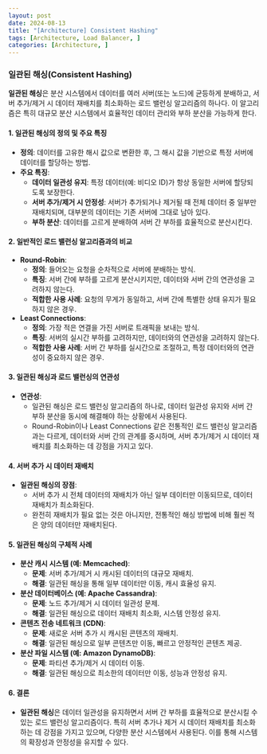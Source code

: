```yaml
---
layout: post
date: 2024-08-13
title: "[Architecture] Consistent Hashing"
tags: [Architecture, Load Balancer, ]
categories: [Architecture, ]
---
```



### 일관된 해싱(Consistent Hashing)


**일관된 해싱**은 분산 시스템에서 데이터를 여러 서버(또는 노드)에 균등하게 분배하고, 서버 추가/제거 시 데이터 재배치를 최소화하는 로드 밸런싱 알고리즘의 하나다. 이 알고리즘은 특히 대규모 분산 시스템에서 효율적인 데이터 관리와 부하 분산을 가능하게 한다.


#### 1. **일관된 해싱의 정의 및 주요 특징**

- **정의**: 데이터를 고유한 해시 값으로 변환한 후, 그 해시 값을 기반으로 특정 서버에 데이터를 할당하는 방법.
- **주요 특징**:
	- **데이터 일관성 유지**: 특정 데이터(예: 비디오 ID)가 항상 동일한 서버에 할당되도록 보장한다.
	- **서버 추가/제거 시 안정성**: 서버가 추가되거나 제거될 때 전체 데이터 중 일부만 재배치되며, 대부분의 데이터는 기존 서버에 그대로 남아 있다.
	- **부하 분산**: 데이터를 고르게 분배하여 서버 간 부하를 효율적으로 분산시킨다.

#### 2. **일반적인 로드 밸런싱 알고리즘과의 비교**

- **Round-Robin**:
	- **정의**: 들어오는 요청을 순차적으로 서버에 분배하는 방식.
	- **특징**: 서버 간에 부하를 고르게 분산시키지만, 데이터와 서버 간의 연관성을 고려하지 않는다.
	- **적합한 사용 사례**: 요청의 무게가 동일하고, 서버 간에 특별한 상태 유지가 필요하지 않은 경우.
- **Least Connections**:
	- **정의**: 가장 적은 연결을 가진 서버로 트래픽을 보내는 방식.
	- **특징**: 서버의 실시간 부하를 고려하지만, 데이터와의 연관성을 고려하지 않는다.
	- **적합한 사용 사례**: 서버 간 부하를 실시간으로 조절하고, 특정 데이터와의 연관성이 중요하지 않은 경우.

#### 3. **일관된 해싱과 로드 밸런싱의 연관성**

- **연관성**:
	- 일관된 해싱은 로드 밸런싱 알고리즘의 하나로, 데이터 일관성 유지와 서버 간 부하 분산을 동시에 해결해야 하는 상황에서 사용된다.
	- Round-Robin이나 Least Connections 같은 전통적인 로드 밸런싱 알고리즘과는 다르게, 데이터와 서버 간의 관계를 중시하며, 서버 추가/제거 시 데이터 재배치를 최소화하는 데 강점을 가지고 있다.

#### 4. **서버 추가 시 데이터 재배치**

- **일관된 해싱의 장점**:
	- 서버 추가 시 전체 데이터의 재배치가 아닌 일부 데이터만 이동되므로, 데이터 재배치가 최소화된다.
	- 완전히 재배치가 필요 없는 것은 아니지만, 전통적인 해싱 방법에 비해 훨씬 적은 양의 데이터만 재배치된다.

#### 5. **일관된 해싱의 구체적 사례**

- **분산 캐시 시스템 (예: Memcached)**:
	- **문제**: 서버 추가/제거 시 캐시된 데이터의 대규모 재배치.
	- **해결**: 일관된 해싱을 통해 일부 데이터만 이동, 캐시 효율성 유지.
- **분산 데이터베이스 (예: Apache Cassandra)**:
	- **문제**: 노드 추가/제거 시 데이터 일관성 문제.
	- **해결**: 일관된 해싱으로 데이터 재배치 최소화, 시스템 안정성 유지.
- **콘텐츠 전송 네트워크 (CDN)**:
	- **문제**: 새로운 서버 추가 시 캐시된 콘텐츠의 재배치.
	- **해결**: 일관된 해싱으로 일부 콘텐츠만 이동, 빠르고 안정적인 콘텐츠 제공.
- **분산 파일 시스템 (예: Amazon DynamoDB)**:
	- **문제**: 파티션 추가/제거 시 데이터 이동.
	- **해결**: 일관된 해싱으로 최소한의 데이터만 이동, 성능과 안정성 유지.

#### 6. **결론**

- **일관된 해싱**은 데이터 일관성을 유지하면서 서버 간 부하를 효율적으로 분산시킬 수 있는 로드 밸런싱 알고리즘이다. 특히 서버 추가나 제거 시 데이터 재배치를 최소화하는 데 강점을 가지고 있으며, 다양한 분산 시스템에서 사용된다. 이를 통해 시스템의 확장성과 안정성을 유지할 수 있다.
